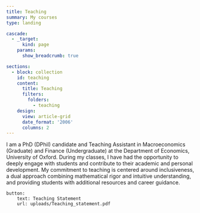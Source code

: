 ```yaml
---
title: Teaching
summary: My courses
type: landing

cascade:
  - _target:
      kind: page
    params:
      show_breadcrumb: true

sections:
  - block: collection
    id: teaching
    content:
      title: Teaching
      filters:
        folders:
          - teaching
    design:
      view: article-grid
      date_format: '2006'
      columns: 2
---
```

I am a PhD (DPhil) candidate and Teaching Assistant in Macroeconomics (Graduate) and Finance (Undergraduate) at the Department of Economics, University of Oxford. During my classes, I have had the opportunity to deeply engage with students and contribute to their academic and personal development. My commitment to teaching is centered around inclusiveness, a dual approach combining mathematical rigor and intuitive understanding, and providing students with additional resources and career guidance.

    button:
        text: Teaching Statement
        url: uploads/Teaching_statement.pdf
